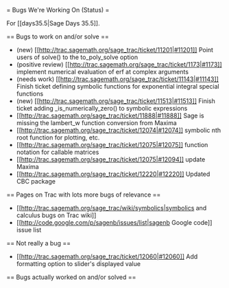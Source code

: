 = Bugs We're Working On (Status) =

For [[days35.5|Sage Days 35.5]].

== Bugs to work on and/or solve ==

 * (new) [[http://trac.sagemath.org/sage_trac/ticket/11201|#11201]] Point users of solve() to the to_poly_solve option
 * (positive review) [[http://trac.sagemath.org/sage_trac/ticket/1173|#1173]] implement numerical evaluation of erf at complex arguments
 * (needs work) [[http://trac.sagemath.org/sage_trac/ticket/11143|#11143]] Finish ticket defining symbolic functions for exponential integral special functions
 * (new) [[http://trac.sagemath.org/sage_trac/ticket/11513|#11513]] Finish ticket adding _is_numerically_zero() to symbolic expressions
 * [[http://trac.sagemath.org/sage_trac/ticket/11888|#11888]] Sage is missing the lambert_w function conversion from Maxima
 * [[http://trac.sagemath.org/sage_trac/ticket/12074|#12074]] symbolic nth root function for plotting, etc.
 * [[http://trac.sagemath.org/sage_trac/ticket/12075|#12075]] function notation for callable matrices
 * [[http://trac.sagemath.org/sage_trac/ticket/12075|#12094]] update Maxima
 * [[http://trac.sagemath.org/sage_trac/ticket/12220|#12220]] Updated CBC package

== Pages on Trac with lots more bugs of relevance ==
 * [[http://trac.sagemath.org/sage_trac/wiki/symbolics|symbolics and calculus bugs on Trac wiki]]
 * [[http://code.google.com/p/sagenb/issues/list|sagenb Google code]] issue list

== Not really a bug ==

 * [[http://trac.sagemath.org/sage_trac/ticket/12060|#12060]] Add formatting option to slider's displayed value 

== Bugs actually worked on and/or solved ==
